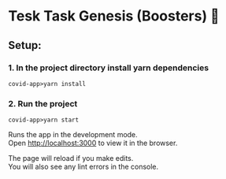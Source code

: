 # Tesk Task Genesis (Boosters) 👾

## Setup:
### 1. In the project directory install yarn dependencies
``` 
covid-app>yarn install
```
### 2. Run the project
``` 
covid-app>yarn start 
```
Runs the app in the development mode.\
Open [http://localhost:3000](http://localhost:3000) to view it in the browser.

The page will reload if you make edits.\
You will also see any lint errors in the console.
